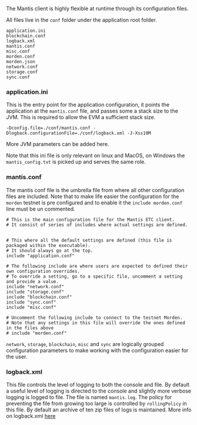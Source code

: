 The Mantis client is highly flexible at runtime through its configuration files. 

All files live in the `conf` folder under the application root folder.

```
application.ini
blockchain.conf
logback.xml
mantis.conf
misc.conf  
morden.conf  
morden.json  
network.conf
storage.conf  
sync.conf
```
### application.ini
This is the entry point for the application configuration, it points the application at the `mantis.conf` file, and passes some a stack size to the JVM. This is required to allow the EVM a sufficient stack size.
```
-Dconfig.file=./conf/mantis.conf -Dlogback.configurationFile=./conf/logback.xml -J-Xss10M
```
More JVM parameters can be added here. 

Note that this ini file is only relevant on linux and MacOS, on Windows the `mantis_config.txt` is picked up and serves the same role.

### mantis.conf
The mantis conf file is the umbrella file from where all other configuration files are included. 
Note that to make life easier the configuration for the `morden` testnet is pre configured and to enable it the `include morden.conf` line must be un commented.

```
# This is the main configuration file for the Mantis ETC client.
# It consist of series of includes where actual settings are defined.


# This where all the default settings are defined (this file is packaged within the executable).
# It should always go at the top.
include "application.conf"

# The following include are where users are expected to defined their own configuration overrides.
# To override a setting, go to a specific file, uncomment a setting and provide a value.
include "network.conf"
include "storage.conf"
include "blockchain.conf"
include "sync.conf"
include "misc.conf"

# Uncomment the following include to connect to the testnet Morden.
# Note that any settings in this file will override the ones defined in the files above
# include "morden.conf"
```
`network`, `storage`, `blockchain`, `misc` and `sync` are logically grouped configuration parameters to make working with the configuration easier for the user. 

### logback.xml
This file controls the level of logging to both the console and file. By default a useful level of logging is directed to the console and slightly more verbose logging is logged to file. The file is named `mantis.log`. The policy for preventing the file from growing too large is controlled by `rollingPolicy` in this file. By default an archive of ten zip files of logs is maintained. More info on logback.xml [here](https://logback.qos.ch/manual/configuration.html)